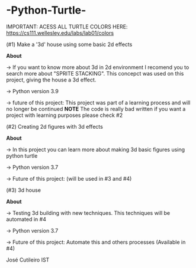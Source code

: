 # -Python-Turtle-

IMPORTANT: ACESS ALL TURTLE COLORS HERE: https://cs111.wellesley.edu/labs/lab01/colors

(#1) Make a '3d' house using some basic 2d effects

**About**

-> If you want to know more about 3d in 2d environment I recomend you to search more about "SPRITE STACKING". This concepct was used on this project, giving the house a 3d effect.

-> Python version 3.9

-> future of this project: This project was part of a learning process and will no longer be continued
                           **NOTE** The code is really bad written if you want a project with learning purposes please check #2


(#2) Creating 2d figures with 3d effects

**About**

-> In this project you can learn more about making 3d basic figures using python turtle

-> Python version 3.7

-> Future of this project: (will be used in #3 and #4)
                               

(#3) 3d house

**About**

-> Testing 3d building with new techniques. This techniques will be automated in #4

-> Python version 3.7

-> Future of this project: Automate this and others processes (Available in #4)




José Cutileiro IST
